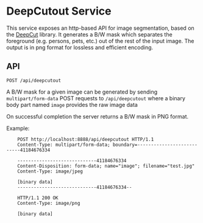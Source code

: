 # DeepCutout Service

This service exposes an http-based API for image segmentation, based on the [DeepCut](https://git.corp.adobe.com/zlin/deepcut) library. It generates a B/W mask which separates the foreground (e.g. persons, pets, etc.) out of the rest of the input image. The output is in png format for lossless and efficient encoding.

## API

`POST /api/deepcutout`

A B/W mask for a given image can be generated by sending `multipart/form-data` POST requests to `/api/deepcutout` where a binary body part named `image` provides the raw image data

On successful completion the server returns a B/W mask in PNG format.

Example:

```
    POST http://localhost:8888/api/deepcutout HTTP/1.1
    Content-Type: multipart/form-data; boundary=---------------------------41184676334

    -----------------------------41184676334
    Content-Disposition: form-data; name="image"; filename="test.jpg"
    Content-Type: image/jpeg

    [binary data]
    -----------------------------41184676334--

    HTTP/1.1 200 OK
    Content-Type: image/png

    [binary data]
```